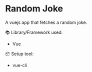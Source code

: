 # Random Joke
A vuejs app that fetches a random joke.

📚 Library/Framework used:
- Vue

📦 Setup tool:
- vue-cli
